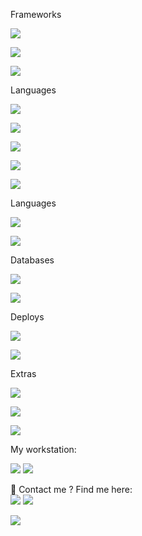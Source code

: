 <!--   <img align="left" width="490" height="165" src="https://github-readme-stats.vercel.app/api?username=fernandofrantz&show_icons=true&hide_border=false&line_height=20&title_color=f69673&icon_color=1b93c9&show_owner=true"/> -->
  <div>
    <div display="inline">
      <p>Frameworks</p>
      <p><img src="https://img.shields.io/badge/Node.js-43853D?style=for-the-badge&logo=node.js&logoColor=white"/></p>
      <p><img src="https://img.shields.io/badge/React-20232A?style=for-the-badge&logo=react&logoColor=61DAFB"/></p>
      <p><img src="https://img.shields.io/badge/Flask-000000?style=for-the-badge&logo=flask&logoColor=white"/></p>
    </div>
    <div display="inline">
      <p>Languages</p>
      <p><img src="https://img.shields.io/badge/JavaScript-F7DF1E?style=for-the-badge&logo=javascript&logoColor=black"/></p>
      <p><img src="https://img.shields.io/badge/TypeScript-007ACC?style=for-the-badge&logo=typescript&logoColor=white"/></p>
      <p><img src="https://img.shields.io/badge/Java-ED8B00?style=for-the-badge&logo=java&logoColor=white"/></p>
      <p><img src="https://img.shields.io/badge/Python-3776AB?style=for-the-badge&logo=python&logoColor=white"/></p>
      <p><img src="https://img.shields.io/badge/Markdown-000000?style=for-the-badge&logo=markdown&logoColor=white"/></p>
    </div>
    <div>
      <p>Languages</p>
      <p><img src="https://img.shields.io/badge/HTML5-E34F26?style=for-the-badge&logo=html5&logoColor=white"/></p>
      <p><img src="https://img.shields.io/badge/CSS3-1572B6?style=for-the-badge&logo=css3&logoColor=white"/></p>
    </div>
    <div>
      <p>Databases</p>
      <p><img src="https://img.shields.io/badge/MySQL-00000F?style=for-the-badge&logo=mysql&logoColor=white"/></p>
      <p><img src="https://img.shields.io/badge/PostgreSQL-316192?style=for-the-badge&logo=postgresql&logoColor=white"/></p>
    </div>
    <div>
      <p>Deploys</p>
      <p><img src="https://img.shields.io/badge/Vercel-000000?style=for-the-badge&logo=vercel&logoColor=white"/></p>
      <p><img src="https://img.shields.io/badge/Heroku-430098?style=for-the-badge&logo=heroku&logoColor=white"/></p>
    </div>
    <div>
      <p>Extras</p>
      <p><img src="https://img.shields.io/badge/Material--UI-0081CB?style=for-the-badge&logo=material-ui&logoColor=white"/></p>
      <p><img src="https://img.shields.io/badge/json%20web%20tokens-323330?style=for-the-badge&logo=json-web-tokens&logoColor=pink"/></p>
      <p><img src="https://img.shields.io/badge/styled--components-DB7093?style=for-the-badge&logo=styled-components&logoColor=white"/></p>
    </div>  
  </div>
</p>
  <p>
    My workstation:
  </p>
  <img src="https://img.shields.io/badge/NVIDIA-GTX1650-76B900?style=for-the-badge&logo=nvidia&logoColor=white">  
  <img src="https://img.shields.io/badge/Intel-Core_i7_11th-0071C5?style=for-the-badge&logo=intel&logoColor=white">
</p>
<p>
  📣 Contact me ? Find me here:<br/>
  <a href="https://instagram.com/fernando_frantz"><img src="https://img.shields.io/badge/instagram-E4405F.svg?style=for-the-badge&logo=instagram&logoColor=white"/></a>
  <a href="https://linkedin.com/in/fernandofrantz"><img src="https://img.shields.io/badge/linkedin-0077B5.svg?style=for-the-badge&logo=linkedin&logoColor=white"/></a>
</p>
<img src="http://views.whatilearened.today/views/github/fernandofrantz/views.svg"/>
